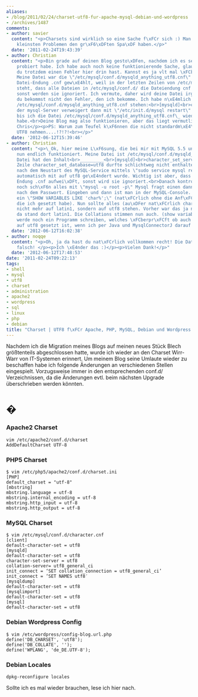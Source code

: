 ```yaml
---
aliases:
- /blog/2011/02/24/charset-utf8-fur-apache-mysql-debian-und-wordpress
- /archives/1487
comments:
- author: savier
  content: "<p>Charsets sind wirklich so eine Sache f\xFCr sich :) Man kann mit den
    kleinsten Problemen den gr\xF6\xDFten Spa\xDF haben.</p>"
  date: '2011-02-24T19:43:39'
- author: Christian
  content: "<p>Bin grade auf deinen Blog gesto\xDFen, nachdem ich es selbst verzweifelt
    probiert habe. Ich habe auch noch keine funktionierende Sache, glaube aber, dass
    du trotzdem einen Fehler hier drin hast. Kannst es ja vlt mal \xFCberpr\xFCfen:
    Meine Datei war die \"/etc/mysql/conf.d/mysqld_anything_utf8.cnf\" ich habe die
    Datei-Endung .cnf gew\xE4hlt, weil in der letzten Zeilen von /etc/mysql/my.cnf
    steht, dass alle Dateien in /etc/mysql/conf.d/ die Dateiendung cnf haben m\xFCssen,
    sonst werden sie ignoriert. Ich vermute, daher wird deine Datei irgnoriert und
    du bekommst nicht den Fehler, den ich bekomme. Ich habe n\xE4mlich in meiner Datei
    /etc/mysql/conf.d/mysqld_anything_utf8.cnf stehen:<br>[mysqld]<br>character_set_database=utf8<br>character_set_server=utf8<br>Und
    der mysql-Server verweigert dann mit \"/etc/init.d/mysql restart\" das starten,
    bis ich die Datei /etc/mysql/conf.d/mysqld_anything_utf8.cnf\_ wieder gel\xF6scht
    habe.<br>Deine Blog mag also funktionieren, aber das liegt vermutlich an was anderem.<br>LG
    Chris</p><p>PS: Warum zum Teufel k\xF6nnen die nicht standardm\xE4\xDFig \xFCberall
    UTF8 nehmen....!?!?!<br></p>"
  date: '2012-06-12T15:39:46'
- author: Christian
  content: "<p>\_Ok, hier meine L\xF6sung, die bei mir mit MySQL 5.5 unter Ubuntu12.04
    nun endlich funktioniert. Meine Datei ist /etc/mysql/conf.d/mysqld_anything_utf8.cnf<br>Die
    Datei hat den Inhalt<br>_________<br>[mysqld]<br>character_set_server=utf8<br>_________<br>Die
    Zeile character_set_database=utf8 durfte schlichtweg nicht enthalten sein, da
    nach dem Neustart des MySQL-Service mittels \"sudo service mysql restart\" character_set_database
    automatisch mit auf utf8 ge\xE4ndert wurde. Wichtig ist aber, dass die Datei die
    Endung .cnf aufwei\xDFt, sonst wird sie ignoriert.<br>Danach kontrolliert man
    noch sch\xF6n alles mit \"mysql -u root -p\" Mysql fragt einen dann nat\xFCrlich
    nach dem Passwort. Eingeben und dann ist man in der MySQL-Console. Dort gibt man
    ein \"SHOW VARIABLES LIKE 'char%';\" (nat\xFCrlich ohne die Anf\xFChrungszeichen,
    die ich gesetzt habe). Nun sollte alles (au\xDFer nat\xFCrlich character_set_filesystem)
    nicht mehr auf latin1, sondern auf utf8 stehen. Vorher war das ja nicht der Fall,
    da stand dort latin1. Die Collations stimmen nun auch. (show variables like 'collation%';)<br>Ich
    werde noch ein Programm schreiben, welches \xFCberpr\xFCft ob auch die Connection
    auf utf8 gesetzt ist, wenn ich per Java und MysqlConnectorJ darauf zugreife.</p>"
  date: '2012-06-12T16:02:38'
- author: noqqe
  content: "<p>Oh, ja da hast du nat\xFCrlich vollkommen recht! Die Dateiendung ist
    falsch! </p><p>Ich \xE4nder das :)</p><p>Vielen Dank!</p>"
  date: '2012-06-12T17:48:53'
date: '2011-02-24T09:22:13'
tags:
- shell
- mysql
- utf8
- charset
- administration
- apache2
- wordpress
- sql
- linux
- php
- debian
title: "Charset | UTF8 f\xFCr Apache, PHP, MySQL, Debian und Wordpress "
---
```


Nachdem ich die Migration meines Blogs auf meinen neues Stück Blech
größtenteils abgeschlossen hatte, wurde ich wieder an den Charset Wirr-Warr
von IT-Systemen erinnert. Um meinem Blog seine Umlaute wieder zu beschaffen
habe ich folgende Änderungen an verschiedenen Stellen eingespielt.
Vorzugsweise immer in den entsprechenden conf.d/ Verzeichnissen, da die
Änderungen evtl. beim nächsten Upgrade überschrieben werden könnten.

# �

### Apache2 Charset

```
vim /etc/apache2/conf.d/charset
AddDefaultCharset UTF-8
```

### PHP5 Charset

```
$ vim /etc/php5/apache2/conf.d/charset.ini
[PHP]
default_charset = "utf-8"
[mbstring]
mbstring.language = utf-8
mbstring.internal_encoding = utf-8
mbstring.http_input = utf-8
mbstring.http_output = utf-8
```

### MySQL Charset

```
$ vim /etc/mysql/conf.d/character.cnf
[client]
default-character-set = utf8
[mysqld]
default-character-set = utf8
character-set-server = utf8
collation-server= utf8_general_ci
init_connect = ‘SET collation_connection = utf8_general_ci’
init_connect = ‘SET NAMES utf8′
[mysqldump]
default-character-set = utf8
[mysqlimport]
default-character-set = utf8
[mysql]
default-character-set = utf8
```

### Debian Wordpress Config

```
$ vim /etc/wordpress/config-blog.url.php
define('DB_CHARSET', 'utf8');
define('DB_COLLATE', '');
define('WPLANG', 'de_DE.UTF-8');
```

### Debian Locales

```
dpkg-reconfigure locales
```

Sollte ich es mal wieder brauchen, lese ich hier nach.
